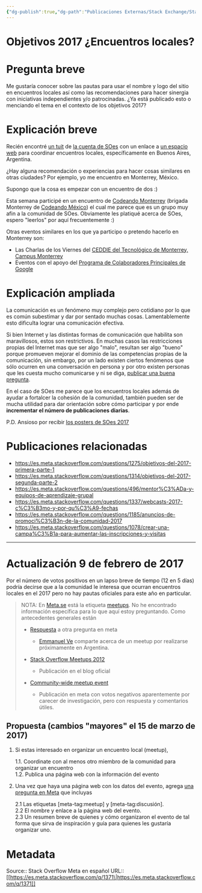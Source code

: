 ```yaml
---
{"dg-publish":true,"dg-path":"Publicaciones Externas/Stack Exchange/Stack Overflow en español/Stack Overflow en español Meta/es.meta.stackoverflow.com-1371.md","permalink":"/publicaciones-externas/stack-exchange/stack-overflow-en-espanol/stack-overflow-en-espanol-meta/es-meta-stackoverflow-com-1371/","title":"Objetivos 2017 ¿Encuentros locales?","hide":true,"noteIcon":"default","created":"2024-04-03T12:49:10.510-06:00","updated":"2024-04-05T16:43:58.851-06:00"}
---
```


# Objetivos 2017 ¿Encuentros locales?

# Pregunta breve
Me gustaría conocer sobre las pautas para usar el nombre y logo del sitio en encuentros locales así como las recomendaciones para hacer sinergia con iniciativas independientes y/o patrocinadas. ¿Ya está publicado esto o menciando el tema en el contexto de los objetivos 2017?

# Explicación breve
Recién encontré [un tuit][1] de [la cuenta de SOes][2] con un enlace a [un espacio web][3] para coordinar encuentros locales, específicamente en Buenos Aires, Argentina.

¿Hay alguna recomendación o experiencias para hacer cosas similares en otras ciudades? Por ejemplo, yo me encuentro en Monterrey, México.

Supongo que la cosa es empezar con un encuentro de dos :)


Esta semana participé en un encuentro de [Codeando Monterrey][4] (brigada Monterrey de [Codeando México][5]) el cual me parece que es un grupo muy afin a la comunidad de SOes. Obviamente les platiqué acerca de SOes, espero "leerlos" por aquí frecuentemente :)

Otras eventos similares en los que ya participo o pretendo hacerlo en Monterrey son:

- Las Charlas de los Viernes del [CEDDIE del Tecnológico de Monterrey, Campus Monterrey][6]
- Eventos con el apoyo del [Programa de Colaboradores Principales de Google][7]



# Explicación ampliada

La comunicación es un fenómeno muy complejo pero cotidiano por lo que es común subestimar y dar por sentado muchas cosas. Lamentablemente esto dificulta lograr una comunicación efectiva.

Si bien Internet y las distintas formas de comunicación que habilita son maravillosos, estos son restrictivos. En muchas casos las restricciones propias del Internet mas que ser algo "malo", resultan ser algo "bueno" porque promueven mejorar el dominio de las competencias propias de la comunicación, sin embargo, por un lado existen ciertos fenómenos que sólo ocurren en una conversación en persona y por otro existen personas que les cuesta mucho comunicarse y ni se diga, [publicar una buena pregunta][8].

En el caso de SOes me parece que los encuentros locales además de ayudar a fortalcer la cohesión de la comunidad, también pueden ser de mucha utilidad para dar orientación sobre cómo participar y por ende **incrementar el número de publicaciones diarias**.


P.D. Ansioso por recibir [los posters de SOes 2017][9]

# Publicaciones relacionadas

- https://es.meta.stackoverflow.com/questions/1275/objetivos-del-2017-primera-parte-1
- https://es.meta.stackoverflow.com/questions/1314/objetivos-del-2017-segunda-parte-2
- https://es.meta.stackoverflow.com/questions/496/mentor%C3%ADa-y-equipos-de-aprendizaje-grupal
- https://es.meta.stackoverflow.com/questions/1337/webcasts-2017-c%C3%B3mo-y-por-qu%C3%A9-fechas
- https://es.meta.stackoverflow.com/questions/1185/anuncios-de-promoci%C3%B3n-de-la-comunidad-2017
- https://es.meta.stackoverflow.com/questions/1078/crear-una-campa%C3%B1a-para-aumentar-las-inscripciones-y-visitas

---

# Actualización 9 de febrero de 2017
Por el número de votos positivos en un lapso breve de tiempo (12 en 5 días) podría decirse que a la comunidad le interesa que ocurran encuentros locales en el 2017 pero no hay pautas oficiales para este año en particular.

> NOTA: En [Meta.se][10] está la etiqueta [meetups][11]. No he encontrado información específica para lo que aquí estoy preguntando. Como antecedentes generales están
>
> - [Respuesta][12] a otra pregunta en meta
>
>   - [Emmanuel Ve][13] comparte acerca de un meetup por realizarse próximamente en Argentina.
> 
> - [Stack Overflow Meetups 2012][14]
>
>   - Publicación en el blog oficial  
>
> - [Community-wide meetup event][15]
>
>   - Publicación en meta con votos negativos aparentemente por carecer de investigación, pero con respuesta y comentarios útiles.  
> 
  

## Propuesta (cambios "mayores" el 15 de marzo de 2017)

1. Si estas interesado en organizar un encuentro local (meetup), 

   1.1. Coordinate con al menos otro miembro de la comunidad para organizar un encuentro   
   1.2. Publica una página web con la información del evento

2. Una vez que haya una página web con los datos del evento, agrega [una pregunta en Meta][16] que incluyas

   2.1 Las etiquetas [meta-tag:meetup] y [meta-tag:discusión].  
   2.2 El nombre y enlace a la página web del evento.  
   2.3 Un resumen breve de quienes y cómo organizaron el evento de tal forma que sirva de inspiración y guía para quienes les gustaría organizar uno.  


  [1]: https://twitter.com/esStackOverflow/status/819590763969478656
  [2]: https://twitter.com/esStackOverflow
  [3]: https://www.meetup.com/StackOverflow-en-Espanol-Buenos-Aires/
  [4]: https://www.facebook.com/CodeandoMonterrey/
  [5]: https://www.facebook.com/CodeandoMexico
  [6]: https://www.facebook.com/ceddie.itesm
  [7]: https://topcontributor.withgoogle.com/?hl=es
  [8]: https://es.stackoverflow.com/help/how-to-ask
  [9]: http://chat.stackexchange.com/transcript/30872?m=34858930#34858930
  [10]: https://meta.stackexchange.com/
  [11]: https://meta.stackexchange.com/questions/tagged/meetups
  [12]: https://es.meta.stackoverflow.com/a/1384/65
  [13]: https://es.meta.stackoverflow.com/users/25/emanuel-ve
  [14]: https://stackoverflow.blog/2012/03/stack-overflow-meetup-everywhere-april-28-2012/
  [15]: https://meta.stackexchange.com/q/285063/289691
  [16]: https://es.meta.stackoverflow.com/questions/ask

# Metadata
Source:: Stack Overflow Meta en español
URL:: [[https://es.meta.stackoverflow.com/q/1371\|https://es.meta.stackoverflow.com/q/1371]]

